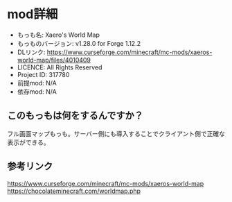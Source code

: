 # mod詳細

- もっも名: Xaero's World Map
- もっものバージョン: v1.28.0 for Forge 1.12.2
- DLリンク: https://www.curseforge.com/minecraft/mc-mods/xaeros-world-map/files/4010409
- LICENCE: All Rights Reserved
- Project ID: 317780
- 前提mod: N/A
- 依存mod: N/A

## このもっもは何をするんですか？
フル画面マップもっも。サーバー側にも導入することでクライアント側で正確な表示ができる。

## 参考リンク
https://www.curseforge.com/minecraft/mc-mods/xaeros-world-map<br>
https://chocolateminecraft.com/worldmap.php
